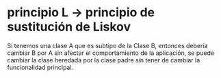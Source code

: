 # principio L -> principio de sustitución de Liskov
Si tenemos una clase A que es subtipo de la Clase B, entonces debería cambiar B por A sin afectar el comportamiento 
de la aplicación, se puede cambiar la clase heredada por la clase padre sin tener de cambiar la funcionalidad principal.
